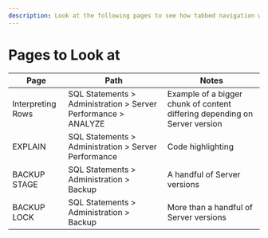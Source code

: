 ```yaml
---
description: Look at the following pages to see how tabbed navigation works.
---
```


# Pages to Look at



| Page              | Path                                                           | Notes                                                                      |
| ----------------- | -------------------------------------------------------------- | -------------------------------------------------------------------------- |
| Interpreting Rows | SQL Statements > Administration > Server Performance > ANALYZE | Example of a bigger chunk of content differing depending on Server version |
| EXPLAIN           | SQL Statements > Administration > Server Performance           | Code highlighting                                                          |
| BACKUP STAGE      | SQL Statements > Administration > Backup                       | A handful of Server versions                                               |
| BACKUP LOCK       | SQL Statements > Administration > Backup                       | More than a handful of Server versions                                     |

